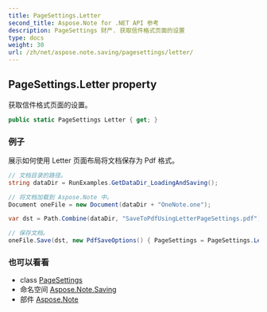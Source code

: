 ```yaml
---
title: PageSettings.Letter
second_title: Aspose.Note for .NET API 参考
description: PageSettings 财产. 获取信件格式页面的设置
type: docs
weight: 30
url: /zh/net/aspose.note.saving/pagesettings/letter/
---
```

## PageSettings.Letter property

获取信件格式页面的设置。

```csharp
public static PageSettings Letter { get; }
```

### 例子

展示如何使用 Letter 页面布局将文档保存为 Pdf 格式。

```csharp
// 文档目录的路径。
string dataDir = RunExamples.GetDataDir_LoadingAndSaving();

// 将文档加载到 Aspose.Note 中。
Document oneFile = new Document(dataDir + "OneNote.one");

var dst = Path.Combine(dataDir, "SaveToPdfUsingLetterPageSettings.pdf");

// 保存文档。
oneFile.Save(dst, new PdfSaveOptions() { PageSettings = PageSettings.Letter });
```

### 也可以看看

* class [PageSettings](../)
* 命名空间 [Aspose.Note.Saving](../../pagesettings/)
* 部件 [Aspose.Note](../../../)


